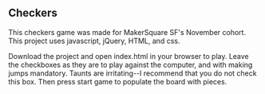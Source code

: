 ## Checkers ##

This checkers game was made for MakerSquare SF's November cohort. This project uses javascript, jQuery, HTML, and css.

Download the project and open index.html in your browser to play. Leave the checkboxes as they are to play against the computer, and with making jumps mandatory. Taunts are irritating--I recommend that you do not check this box. Then press start game to populate the board with pieces.